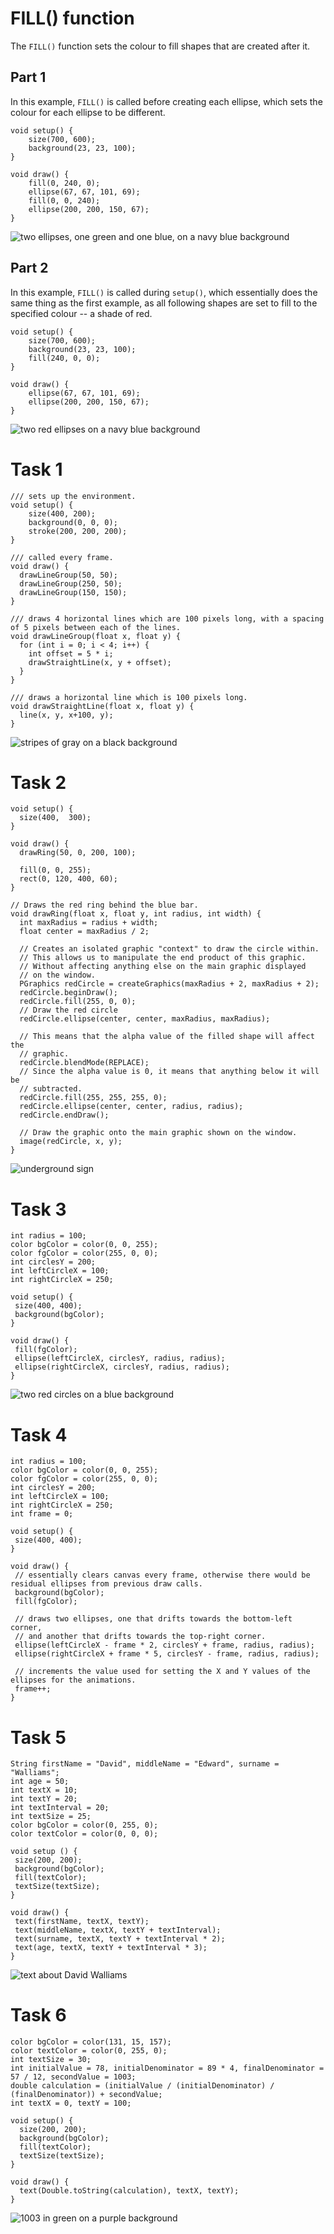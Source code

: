 # FILL() function

The `FILL()` function sets the colour to fill shapes that are created after it.

## Part 1

In this example, `FILL()` is called before creating each ellipse, which sets the colour for each ellipse to be different.

```processing
void setup() {
    size(700, 600);
    background(23, 23, 100);
}

void draw() {
    fill(0, 240, 0);
    ellipse(67, 67, 101, 69);
    fill(0, 0, 240);
    ellipse(200, 200, 150, 67);
}
```

![two ellipses, one green and one blue, on a navy blue background](./Assets/Fill-Part-1.png)

## Part 2

In this example, `FILL()` is called during `setup()`, which essentially does the same thing as the first example, as all following shapes are set to fill to the specified colour -- a shade of red.

```processing
void setup() {
    size(700, 600);
    background(23, 23, 100);
    fill(240, 0, 0);
}

void draw() {
    ellipse(67, 67, 101, 69);
    ellipse(200, 200, 150, 67);
}
```

![two red ellipses on a navy blue background](./Assets/Fill-Part-2.png)

# Task 1

```processing
/// sets up the environment.
void setup() {
    size(400, 200);
    background(0, 0, 0);
    stroke(200, 200, 200);
}

/// called every frame.
void draw() {
  drawLineGroup(50, 50);
  drawLineGroup(250, 50);
  drawLineGroup(150, 150);
}

/// draws 4 horizontal lines which are 100 pixels long, with a spacing of 5 pixels between each of the lines.
void drawLineGroup(float x, float y) {
  for (int i = 0; i < 4; i++) {
    int offset = 5 * i;
    drawStraightLine(x, y + offset);
  }
}

/// draws a horizontal line which is 100 pixels long.
void drawStraightLine(float x, float y) {
  line(x, y, x+100, y);
}
```

![stripes of gray on a black background](./Assets/Task-1.png)

# Task 2

```processing
void setup() {
  size(400,  300);
}

void draw() {
  drawRing(50, 0, 200, 100);

  fill(0, 0, 255);
  rect(0, 120, 400, 60);
}

// Draws the red ring behind the blue bar.
void drawRing(float x, float y, int radius, int width) {
  int maxRadius = radius + width;
  float center = maxRadius / 2;

  // Creates an isolated graphic "context" to draw the circle within.
  // This allows us to manipulate the end product of this graphic.
  // Without affecting anything else on the main graphic displayed
  // on the window.
  PGraphics redCircle = createGraphics(maxRadius + 2, maxRadius + 2);
  redCircle.beginDraw();
  redCircle.fill(255, 0, 0);
  // Draw the red circle
  redCircle.ellipse(center, center, maxRadius, maxRadius);

  // This means that the alpha value of the filled shape will affect the
  // graphic.
  redCircle.blendMode(REPLACE);
  // Since the alpha value is 0, it means that anything below it will be
  // subtracted.
  redCircle.fill(255, 255, 255, 0);
  redCircle.ellipse(center, center, radius, radius);
  redCircle.endDraw();

  // Draw the graphic onto the main graphic shown on the window.
  image(redCircle, x, y);
}
```

![underground sign](./Assets/Task-2.png)

# Task 3

```processing
int radius = 100;
color bgColor = color(0, 0, 255);
color fgColor = color(255, 0, 0);
int circlesY = 200;
int leftCircleX = 100;
int rightCircleX = 250;

void setup() {
 size(400, 400);
 background(bgColor);
}

void draw() {
 fill(fgColor);
 ellipse(leftCircleX, circlesY, radius, radius);
 ellipse(rightCircleX, circlesY, radius, radius);
}
```

![two red circles on a blue background](./Assets/Task-3.png)

# Task 4

```processing
int radius = 100;
color bgColor = color(0, 0, 255);
color fgColor = color(255, 0, 0);
int circlesY = 200;
int leftCircleX = 100;
int rightCircleX = 250;
int frame = 0;

void setup() {
 size(400, 400);
}

void draw() {
 // essentially clears canvas every frame, otherwise there would be residual ellipses from previous draw calls.
 background(bgColor);
 fill(fgColor);

 // draws two ellipses, one that drifts towards the bottom-left corner,
 // and another that drifts towards the top-right corner.
 ellipse(leftCircleX - frame * 2, circlesY + frame, radius, radius);
 ellipse(rightCircleX + frame * 5, circlesY - frame, radius, radius);

 // increments the value used for setting the X and Y values of the ellipses for the animations.
 frame++;
}
```

# Task 5

```processing
String firstName = "David", middleName = "Edward", surname = "Walliams";
int age = 50;
int textX = 10;
int textY = 20;
int textInterval = 20;
int textSize = 25;
color bgColor = color(0, 255, 0);
color textColor = color(0, 0, 0);

void setup () {
 size(200, 200);
 background(bgColor);
 fill(textColor);
 textSize(textSize);
}

void draw() {
 text(firstName, textX, textY);
 text(middleName, textX, textY + textInterval);
 text(surname, textX, textY + textInterval * 2);
 text(age, textX, textY + textInterval * 3);
}
```

![text about David Walliams](./Assets/Task-5.png)

# Task 6

```processing
color bgColor = color(131, 15, 157);
color textColor = color(0, 255, 0);
int textSize = 30;
int initialValue = 78, initialDenominator = 89 * 4, finalDenominator = 57 / 12, secondValue = 1003;
double calculation = (initialValue / (initialDenominator) / (finalDenominator)) + secondValue;
int textX = 0, textY = 100;

void setup() {
  size(200, 200);
  background(bgColor);
  fill(textColor);
  textSize(textSize);
}

void draw() {
  text(Double.toString(calculation), textX, textY);
}

```

![1003 in green on a purple background](./Assets/Task-6.png)
